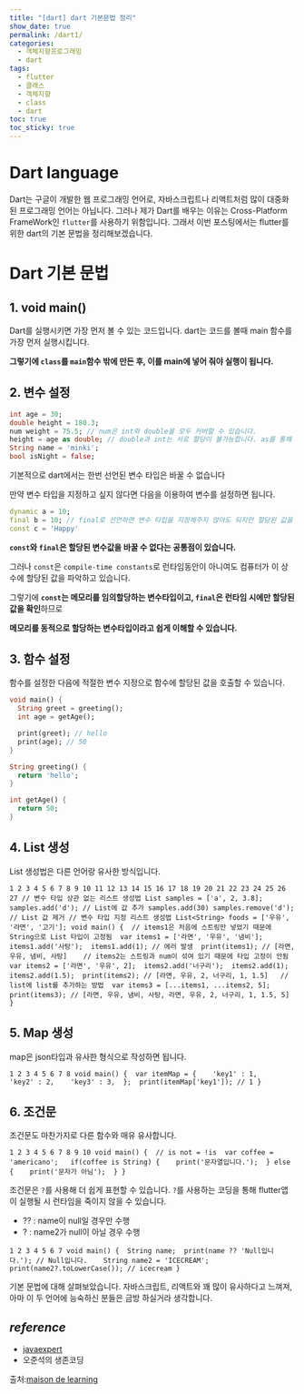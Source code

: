 ```yaml
---
title: "[dart] dart 기본문법 정리"
show_date: true
permalink: /dart1/
categories: 
  - 객체지향프로그래밍
  - dart
tags: 
  - flutter
  - 클래스
  - 객체지향
  - class
  - dart
toc: true
toc_sticky: true
---
```


# Dart language

Dart는 구글이 개발한 웹 프로그래밍 언어로, 자바스크립트나 리액트처럼 많이 대중화된 프로그래밍 언어는 아닙니다. 그러나 제가 Dart를 배우는 이유는 Cross-Platform FrameWork인 `flutter`를 사용하기 위함입니다. 그래서 이번 포스팅에서는 flutter를 위한 dart의 기본 문법을 정리해보겠습니다.

# Dart 기본 문법

## 1. void main()

Dart를 실행시키면 가장 먼저 볼 수 있는 코드입니다. dart는 코드를 볼때 main 함수를 가장 먼저 실행시킵니다.

**그렇기에 `class`를 `main`함수 밖에 만든 후, 이를 main에 넣어 줘야 실행이 됩니다.**



## 2. 변수 설정

```dart
int age = 30;
double height = 180.3;
num weight = 75.5; // num은 int와 double을 모두 커버할 수 있습니다.
height = age as double; // double과 int는 서로 할당이 불가능합니다. as를 통해 할당할 수 있습니다.
String name = 'minki';
bool isNight = false;
```

기본적으로 dart에서는 한번 선언된 변수 타입은 바꿀 수 없습니다 

만약 변수 타입을 지정하고 싶지 않다면 다음을 이용하여 변수를 설정하면 됩니다.

```dart
dynamic a = 10;
final b = 10; // final로 선언하면 변수 타입을 지정해주지 않아도 되지만 할당된 값을 바꾸지 못합니다.
const c = 'Happy'
```

**`const`와 `final`은 할당된 변수값을 바꿀 수 없다는 공통점이 있습니다.** 

그러나 `const`은 `compile-time constants`로 런타임동안이 아니여도 컴퓨터가 이 상수에 할당된 값을 파악하고 있습니다. 

그렇기에 **`const`는 메모리를 임의할당하는 변수타입이고, `final`은 런타임 시에만 할당된 값을 확인**하므로

 **메모리를 동적으로 할당하는 변수타입이라고 쉽게 이해할 수 있습니다.**

## 3. 함수 설정

함수를 설정한 다음에 적절한 변수 지정으로 함수에 할당된 값을 호출할 수 있습니다.

```dart
void main() {
  String greet = greeting();
  int age = getAge();

  print(greet); // hello
  print(age); // 50
}

String greeting() {
  return 'hello';
}

int getAge() {
  return 50;
}

```

## 4. List 생성

List 생성법은 다른 언어랑 유사한 방식입니다.

```
1 2 3 4 5 6 7 8 9 10 11 12 13 14 15 16 17 18 19 20 21 22 23 24 25 26 27 // 변수 타입 상관 없는 리스트 생성법 List samples = ['a', 2, 3.8]; samples.add('d'); // List에 값 추가 samples.add(30) samples.remove('d'); // List 값 제거 // 변수 타입 지정 리스트 생성법 List<String> foods = ['우유', '라면', '고기']; void main() {  // items1은 처음에 스트링만 넣었기 때문에 String으로 List 타입이 고정됨  var items1 = ['라면', '우유', '냄비'];  items1.add('사탕');  items1.add(1); // 에러 발생  print(items1); // [라면, 우유, 냄비, 사탕]    // items2는 스트링과 num이 섞여 있기 때문에 타입 고정이 안됨  var items2 = ['라면', '우유', 2];  items2.add('너구리');  items2.add(1);  items2.add(1.5);  print(items2); // [라면, 우유, 2, 너구리, 1, 1.5]   // list에 list를 추가하는 방법  var items3 = [...items1, ...items2, 5];  print(items3); // [라면, 우유, 냄비, 사탕, 라면, 우유, 2, 너구리, 1, 1.5, 5] } 
```

## 5. Map 생성

map은 json타입과 유사한 형식으로 작성하면 됩니다.

```
1 2 3 4 5 6 7 8 void main() {  var itemMap = {    'key1' : 1,    'key2' : 2,    'key3' : 3,  };  print(itemMap['key1']); // 1 } 
```

## 6. 조건문

조건문도 마찬가지로 다른 함수와 매유 유사합니다.

```
1 2 3 4 5 6 7 8 9 10 void main() {  // is not = !is  var coffee = 'americano';   if(coffee is String) {    print('문자열입니다.');  } else {    print('문자가 아님');  } } 
```

조건문은 `?`를 사용해 더 쉽게 표현할 수 있습니다. `?`를 사용하는 코딩을 통해 flutter앱이 실행될 시 런타임을 죽이지 않을 수 있습니다.

- ?? : name이 null일 경우만 수행
- ? : name2가 null이 아닐 경우 수행

```
1 2 3 4 5 6 7 void main() {  String name;  print(name ?? 'Null입니다.'); // Null입니다.    String name2 = 'ICECREAM';  print(name2?.toLowerCase()); // icecream } 
```

기본 문법에 대해 살펴보았습니다. 자바스크립트, 리액트와 꽤 많이 유사하다고 느껴져, 아마 이 두 언어에 능숙하신 분들은 금방 하실거라 생각합니다.



## *reference*

- [javaexpert](https://javaexpert.tistory.com/941)
- 오준석의 생존코딩

출처:[maison de learning](https://minkithub.github.io/2020/05/12/dart1/)
